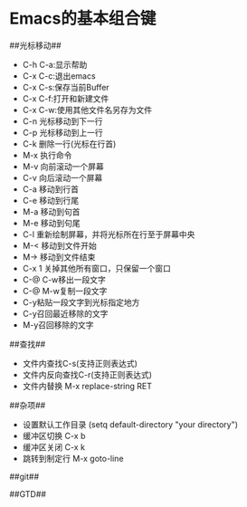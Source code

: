 # Emacs的基本组合键 #
##光标移动##
* C-h C-a:显示帮助
* C-x C-c:退出emacs
* C-x C-s:保存当前Buffer
* C-x C-f:打开和新建文件
* C-x C-w:使用其他文件名另存为文件
* C-n 光标移动到下一行
* C-p 光标移动到上一行
* C-k 删除一行(光标在行首)
* M-x 执行命令
* M-v 向前滚动一个屏幕
* C-v 向后滚动一个屏幕
* C-a 移动到行首
* C-e 移动到行尾
* M-a 移动到句首
* M-e 移动到句尾
* C-l 重新绘制屏幕，并将光标所在行至于屏幕中央
* M-< 移动到文件开始
* M-> 移动到文件结束
* C-x 1 关掉其他所有窗口，只保留一个窗口
* C-@ C-w移出一段文字
* C-@ M-w复制一段文字
* C-y粘贴一段文字到光标指定地方
* C-y召回最近移除的文字
* M-y召回移除的文字

##查找##
* 文件内查找C-s(支持正则表达式)
* 文件内反向查找C-r(支持正则表达式)
* 文件内替换 M-x replace-string RET

##杂项##
* 设置默认工作目录 (setq default-directory "your directory")
* 缓冲区切换 C-x b
* 缓冲区关闭 C-x k
* 跳转到制定行 M-x goto-line

##git##

##GTD##
